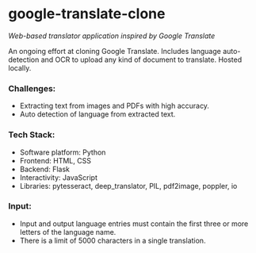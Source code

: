 # google-translate-clone
_Web-based translator application inspired by Google Translate_

An ongoing effort at cloning Google Translate. Includes language auto-detection and OCR to upload any kind of document to translate. Hosted locally.

### Challenges:
- Extracting text from images and PDFs with high accuracy.
- Auto detection of language from extracted text.
 
### Tech Stack:
- Software platform: Python  
- Frontend: HTML, CSS
- Backend: Flask
- Interactivity: JavaScript
- Libraries: pytesseract, deep_translator, PIL, pdf2image, poppler, io

### Input:
- Input and output language entries must contain the first three or more letters of the language name.
- There is a limit of 5000 characters in a single translation.
